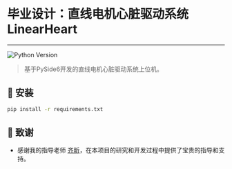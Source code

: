 # 毕业设计：直线电机心脏驱动系统LinearHeart

---

![Python Version](https://img.shields.io/badge/python-%3E%3D%203.11-blue)

> 基于PySide6开发的直线电机心脏驱动系统上位机。

## 🚀 安装
```bash
pip install -r requirements.txt
```

## 🙌 致谢
- 感谢我的指导老师 [齐昕](https://me.ustb.edu.cn/shiziduiwu/jiaoshixinxi/2022-03-24/530.html)，在本项目的研究和开发过程中提供了宝贵的指导和支持。
